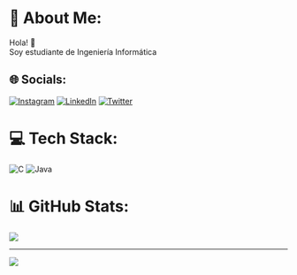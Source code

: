 # 💫 About Me:
Hola! 👋<br>Soy estudiante de Ingeniería Informática


## 🌐 Socials:
[![Instagram](https://img.shields.io/badge/Instagram-%23E4405F.svg?logo=Instagram&logoColor=white)](https://instagram.com/gmnpjpn) [![LinkedIn](https://img.shields.io/badge/LinkedIn-%230077B5.svg?logo=linkedin&logoColor=white)](https://linkedin.com/in/gmnpjpn) [![Twitter](https://img.shields.io/badge/Twitter-%231DA1F2.svg?logo=Twitter&logoColor=white)](https://twitter.com/gmnpjpn) 

# 💻 Tech Stack:
![C](https://img.shields.io/badge/c-%2300599C.svg?style=flat&logo=c&logoColor=white) ![Java](https://img.shields.io/badge/java-%23ED8B00.svg?style=flat&logo=java&logoColor=white)
# 📊 GitHub Stats:
![](https://github-readme-stats.vercel.app/api/top-langs/?username=gmnpjpn&langs_count=10&theme=dark&hide_border=true&include_all_commits=false&count_private=false&layout=compact)

---
[![](https://visitcount.itsvg.in/api?id=gmnpjpn&icon=0&color=0)](https://visitcount.itsvg.in)

<!-- Proudly created with GPRM ( https://gprm.itsvg.in ) -->
